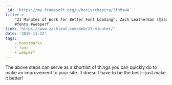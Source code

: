 ```yaml
---
_id: 'https://my.framasoft.org/u/borisschapira/?fhMswA'
title: >-
    "23 Minutes of Work for Better Font Loading", Zach Leatherman (@zachleat)
    #fonts #webperf
link: 'https://www.zachleat.com/web/23-minutes/'
date: '2017-11-22'
tags:
    - boostmarks
    - font
    - webperf
---
```


<div class="markdown"><p>The above steps can serve as a shortlist of things you can quickly do to make an improvement to your site. It doesn’t have to be the best—just make it better!
</p></div>

